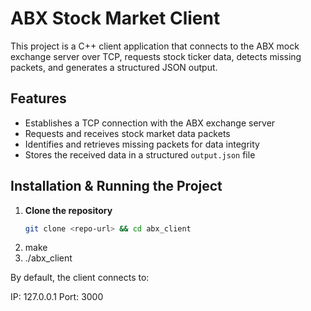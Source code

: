 # ABX Stock Market Client

This project is a C++ client application that connects to the ABX mock exchange server over TCP, requests stock ticker data, detects missing packets, and generates a structured JSON output.

## Features

- Establishes a TCP connection with the ABX exchange server
- Requests and receives stock market data packets
- Identifies and retrieves missing packets for data integrity
- Stores the received data in a structured `output.json` file



## Installation & Running the Project

1. **Clone the repository**  
   ```sh
   git clone <repo-url> && cd abx_client
2. make
3. ./abx_client

By default, the client connects to:

IP: 127.0.0.1
Port: 3000